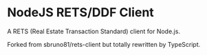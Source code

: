 NodeJS RETS/DDF Client
===========
A RETS (Real Estate Transaction Standard) client for Node.js.

Forked from sbruno81/rets-client but totally rewritten by TypeScript.
